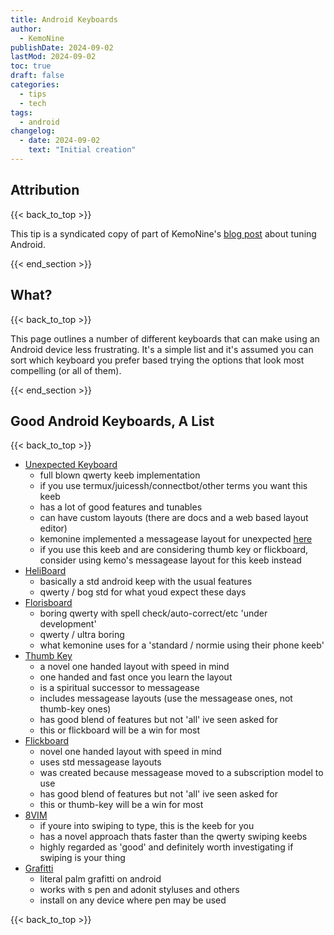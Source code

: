 ```yaml
---
title: Android Keyboards
author: 
  - KemoNine
publishDate: 2024-09-02
lastMod: 2024-09-02
toc: true
draft: false
categories:
  - tips
  - tech
tags:
  - android
changelog:
  - date: 2024-09-02
    text: "Initial creation"
---
```


## Attribution
{{< back_to_top >}}

This tip is a syndicated copy of part of KemoNine's [blog post](https://blog.kemonine.info/blog/2024-09-01-android-tuning/) about tuning Android.

{{< end_section >}}

## What?
{{< back_to_top >}}

This page outlines a number of different keyboards that can make using an Android device less frustrating. It's a simple list and it's assumed you can sort which keyboard you prefer based trying the options that look most compelling (or all of them).

{{< end_section >}}

## Good Android Keyboards, A List
{{< back_to_top >}}

-   [Unexpected Keyboard](https://github.com/Julow/Unexpected-Keyboard)
    -   full blown qwerty keeb implementation
    -   if you use termux/juicessh/connectbot/other terms you want this keeb
    -   has a lot of good features and tunables
    -   can have custom layouts (there are docs and a web based layout editor)
    -   kemonine implemented a messagease layout for unexpected [here](https://gist.github.com/mcrosson/15cad13789e0ec83c3373a4baba04d7a)
    -   if you use this keeb and are considering thumb key or flickboard, consider using kemo's messagease layout for this keeb instead
-   [HeliBoard](https://github.com/Helium314/HeliBoard)
    -   basically a std android keep with the usual features
    -   qwerty / bog std for what youd expect these days
-   [Florisboard](https://github.com/florisboard/florisboard)
    -   boring qwerty with spell check/auto-correct/etc 'under development'
    -   qwerty / ultra boring
    -   what kemonine uses for a 'standard / normie using their phone keeb'
-   [Thumb Key](https://github.com/dessalines/thumb-key)
    -   a novel one handed layout with speed in mind
    -   one handed and fast once you learn the layout
    -   is a spiritual successor to messagease
    -   includes messagease layouts (use the messagease ones, not thumb-key ones)
    -   has good blend of features but not 'all' ive seen asked for
    -   this or flickboard will be a win for most
-   [Flickboard](https://github.com/nightkr/flickboard)
    -   novel one handed layout with speed in mind
    -   uses std messagease layouts
    -   was created because messagease moved to a subscription model to use
    -   has good blend of features but not 'all' ive seen asked for
    -   this or thumb-key will be a win for most
-   [8VIM](https://github.com/8VIM/8VIM)
    -   if youre into swiping to type, this is the keeb for you
    -   has a novel approach thats faster than the qwerty swiping keebs
    -   highly regarded as 'good' and definitely worth investigating if swiping is your thing
-   [Grafitti](https://play.google.com/store/apps/details?id=com.access_company.graffiti_pro)
    -   literal palm grafitti on android
    -   works with s pen and adonit styluses and others
    -   install on any device where pen may be used

{{< back_to_top >}}

